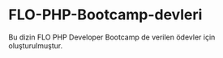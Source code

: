 # FLO-PHP-Bootcamp-devleri
Bu dizin FLO PHP Developer Bootcamp de verilen ödevler için oluşturulmuştur.
